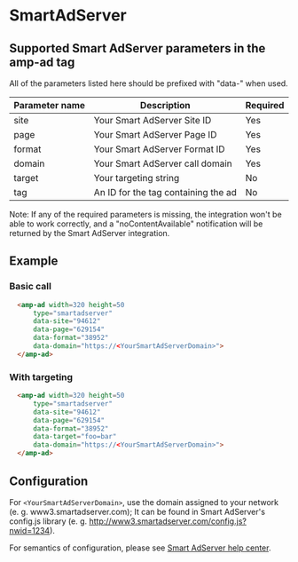<!---
Copyright 2015 The AMP HTML Authors. All Rights Reserved.

Licensed under the Apache License, Version 2.0 (the "License");
you may not use this file except in compliance with the License.
You may obtain a copy of the License at

      http://www.apache.org/licenses/LICENSE-2.0

Unless required by applicable law or agreed to in writing, software
distributed under the License is distributed on an "AS-IS" BASIS,
WITHOUT WARRANTIES OR CONDITIONS OF ANY KIND, either express or implied.
See the License for the specific language governing permissions and
limitations under the License.
-->

# SmartAdServer

## Supported Smart AdServer parameters in the amp-ad tag

All of the parameters listed here should be prefixed with "data-" when used.

| Parameter name | Description                         | Required |
|----------------|-------------------------------------|----------|
| site           | Your Smart AdServer Site ID         | Yes      |
| page           | Your Smart AdServer Page ID         | Yes      |
| format         | Your Smart AdServer Format ID       | Yes      |
| domain         | Your Smart AdServer call domain     | Yes      |
| target         | Your targeting string               | No       |
| tag            | An ID for the tag containing the ad | No       |

Note: If any of the required parameters is missing, the integration won't be able to work correctly,
and a "noContentAvailable" notification will be returned by the Smart AdServer integration.

## Example

### Basic call

```html
  <amp-ad width=320 height=50
      type="smartadserver"
      data-site="94612"
      data-page="629154"
      data-format="38952"
      data-domain="https://<YourSmartAdServerDomain>">
  </amp-ad>
```

### With targeting

```html
  <amp-ad width=320 height=50
      type="smartadserver"
      data-site="94612"
      data-page="629154"
      data-format="38952"
      data-target="foo=bar"
      data-domain="https://<YourSmartAdServerDomain>">
  </amp-ad>
```

## Configuration

For ``<YourSmartAdServerDomain>``, use the domain assigned to your network (e. g. www3.smartadserver.com); It can be found in Smart AdServer's config.js library (e. g. http://www3.smartadserver.com/config.js?nwid=1234).

For semantics of configuration, please see [Smart AdServer help center](http://help.smartadserver.com/).
